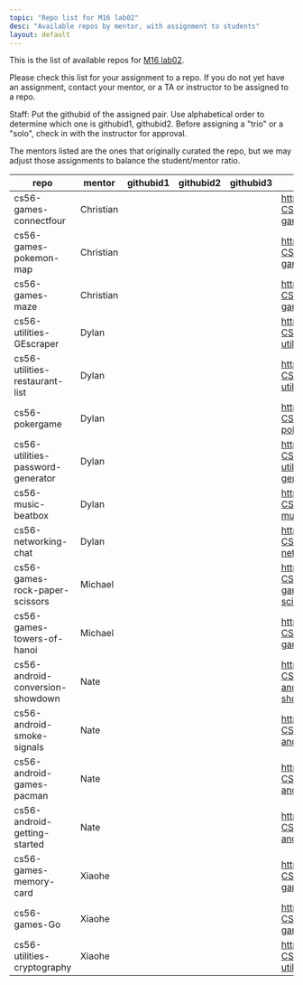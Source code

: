 ```yaml
---
topic: "Repo list for M16 lab02"
desc: "Available repos by mentor, with assignment to students"
layout: default
---
```


This is the list of available repos for [M16 lab02](/lab/lab02).

Please check this list for your assignment to a repo.   If you do not yet have an assignment, 
contact your mentor, or a TA or instructor to be assigned to a repo.

Staff: Put the githubid of the assigned pair.   Use alphabetical order to determine which one is githubid1, githubid2.  Before assigning
a "trio" or a "solo", check in with the instructor for approval.

The mentors listed are the ones that originally curated the repo, but we may adjust those assignments to balance the student/mentor
ratio.

| repo | mentor | githubid1 | githubid2 | githubid3 | url |
|----------------------------------|--------|-------|------------------|-----------------------|-----|
| cs56-games-connectfour           | Christian |    |    |    | https://github.com/UCSB-CS56-Projects/cs56-games-connectfour |
| cs56-games-pokemon-map           | Christian |    |    |    | https://github.com/UCSB-CS56-Projects/cs56-games-pokemon-map |
| cs56-games-maze                  | Christian |    |    |    | https://github.com/UCSB-CS56-Projects/cs56-games-maze |
| cs56-utilities-GEscraper         | Dylan |    |    |    | https://github.com/UCSB-CS56-Projects/cs56-utilities-GEscraper |
| cs56-utilities-restaurant-list   | Dylan |    |    |    | https://github.com/UCSB-CS56-Projects/cs56-utilities-restaurant-list |
| cs56-pokergame                   | Dylan |    |    |    | https://github.com/UCSB-CS56-Projects/cs56-pokergame |
| cs56-utilities-password-generator | Dylan |    |    |    | https://github.com/UCSB-CS56-Projects/cs56-utilities-password-generator |
| cs56-music-beatbox               | Dylan |    |    |    | https://github.com/UCSB-CS56-Projects/cs56-music-beatbox |
| cs56-networking-chat             | Dylan |    |    |    | https://github.com/UCSB-CS56-Projects/cs56-networking-chat |
| cs56-games-rock-paper-scissors   | Michael |    |    |    | https://github.com/UCSB-CS56-Projects/cs56-games-rock-paper-scissors |
| cs56-games-towers-of-hanoi       | Michael  |    |    |    | https://github.com/UCSB-CS56-Projects/cs56-games-towers-of-hanoi |
| cs56-android-conversion-showdown | Nate |    |    |    | https://github.com/UCSB-CS56-Projects/cs56-android-conversion-showdown |
| cs56-android-smoke-signals       | Nate |    |    |    | https://github.com/UCSB-CS56-Projects/cs56-android-smoke-signals |
| cs56-android-games-pacman        | Nate |    |    |    | https://github.com/UCSB-CS56-Projects/cs56-android-games-pacman |
| cs56-android-getting-started     | Nate |    |    |    | https://github.com/UCSB-CS56-Projects/cs56-android-getting-started |
| cs56-games-memory-card           | Xiaohe |    |    |    | https://github.com/UCSB-CS56-Projects/cs56-games-memory-card |
| cs56-games-Go                    | Xiaohe |    |    |    | https://github.com/UCSB-CS56-Projects/cs56-games-Go |
| cs56-utilities-cryptography      | Xiaohe |    |    |    | https://github.com/UCSB-CS56-Projects/cs56-utilities-cryptography |

